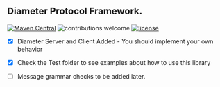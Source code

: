 ## Diameter Protocol Framework.

[![Maven Central](https://maven-badges.herokuapp.com/maven-central/com.github.mustafabayar/EasyDiameter/badge.svg)](https://maven-badges.herokuapp.com/maven-central/com.github.mustafabayar/EasyDiameter)
![contributions welcome](https://img.shields.io/badge/contributions-welcome-brightgreen.svg?style=flat)
[![license](https://img.shields.io/github/license/mashape/apistatus.svg)](https://github.com/mustafabayar/EasyDiameter/blob/master/LICENSE)

- [x] Diameter Server and Client Added - You should implement your own behavior

- [x] Check the Test folder to see examples about how to use this library

- [ ] Message grammar checks to be added later.
